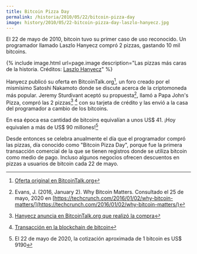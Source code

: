 ```yaml
---
title: Bitcoin Pizza Day
permalink: /historia/2010/05/22/bitcoin-pizza-day
image: history/2010/05/22-bitcoin-pizza-day-laszlo-hanyecz.jpg
---
```


El 22 de mayo de 2010, bitcoin tuvo su primer caso de uso reconocido. Un programador llamado Laszlo Hanyecz compró 2 pizzas, gastando 10 mil bitcoins.

{% include image.html url=page.image description="Las pizzas más caras de la historia. Créditos: <a href='http://heliacal.net/~solar/bitcoin/pizza/'>Laszlo Hanyecz</a>" %}

Hanyecz publicó su oferta en BitcoinTalk.org[^1], un foro creado por el mismísimo Satoshi Nakamoto donde se discute acerca de la criptomoneda más popular. Jeremy Sturdivant aceptó su propuesta[^2], llamó a Papa John's Pizza, compró las 2 pizzas[^3] [^4] con su tarjeta de crédito y las envió a la casa del programador a cambio de los bitcoins.

En esa época esa cantidad de bitcoins equivalían a unos US$ 41. ¡Hoy equivalen a más de US$ 90 millones![^5]

Desde entonces se celebra anualmente el día que el programador compró las pizzas, día conocido como "Bitcoin Pizza Day", porque fue la primera transacción comercial de la que se tienen registros donde se utiliza bitcoin como medio de pago. Incluso algunos negocios ofrecen descuentos en pizzas a usuarios de bitcoin cada 22 de mayo.

[^1]: [Oferta original en BitcoinTalk.org](https://bitcointalk.org/index.php?topic=137.0)
[^2]: Evans, J. (2016, January 2). Why Bitcoin Matters. Consultado el 25 de mayo, 2020 en [https://techcrunch.com/2016/01/02/why-bitcoin-matters/](https://techcrunch.com/2016/01/02/why-bitcoin-matters/)
[^3]: [Hanyecz anuncia en BitcoinTalk.org que realizó la compra](https://bitcointalk.org/index.php?topic=137.msg1195#msg1195)
[^4]: [Transacción en la blockchain de bitcoin](https://www.blockchain.com/btc/tx/a1075db55d416d3ca199f55b6084e2115b9345e16c5cf302fc80e9d5fbf5d48d)
[^5]: El 22 de mayo de 2020, la cotización aproximada de 1 bitcoin es US$ 9190